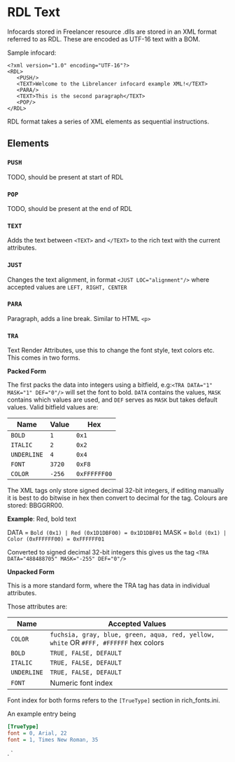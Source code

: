# RDL Text

Infocards stored in Freelancer resource .dlls are stored in an XML format referred to as RDL. These are encoded as UTF-16 text with a BOM. 
 
Sample infocard:
 
 ```
<?xml version="1.0" encoding="UTF-16"?>
<RDL>
    <PUSH/>
    <TEXT>Welcome to the Librelancer infocard example XML!</TEXT>
    <PARA/>
    <TEXT>This is the second paragraph</TEXT>
    <POP/>
</RDL>
```

RDL format takes a series of XML elements as sequential instructions.

## Elements

### `PUSH`
TODO, should be present at start of RDL

### `POP`
TODO, should be present at the end of RDL

### `TEXT`
Adds the text between `<TEXT>` and `</TEXT>` to the rich text with the current attributes.

### `JUST`
Changes the text alignment, in format `<JUST LOC="alignment"/>` where accepted values are `LEFT, RIGHT, CENTER`

### `PARA`
Paragraph, adds a line break. Similar to HTML `<p>`

### `TRA`
Text Render Attributes, use this to change the font style, text colors etc.
This comes in two forms.

**Packed Form**

The first packs the data into integers using a bitfield, e.g:`<TRA DATA="1" MASK="1" DEF="0"/>` will set the font to bold. 
`DATA` contains the values, `MASK` contains which values are used, and `DEF` serves as `MASK` but takes default values.
Valid bitfield values are:

| Name | Value | Hex |
|-----------|-------|-|
| `BOLD`    | `1`   | `0x1` |
| `ITALIC`  | `2`   | `0x2` |
| `UNDERLINE` | `4` | `0x4` |
| `FONT`    |  `3720` | `0xF8` |
| `COLOR`   | `-256` | `0xFFFFFF00` |

The XML tags only store signed decimal 32-bit integers, if editing manually it is best to do bitwise in hex then convert to decimal for the tag.
Colours are stored: BBGGRR00.

**Example**:
Red, bold text

DATA = `Bold (0x1) | Red (0x1D1DBF00) = 0x1D1DBF01`
MASK = `Bold (0x1) | Color (0xFFFFFF00) = 0xFFFFFF01`

Converted to signed decimal 32-bit integers this gives us the tag `<TRA DATA="488488705" MASK="-255" DEF="0"/>`

**Unpacked Form**

This is a more standard form, where the TRA tag has data in individual attributes.

Those attributes are:

| Name    | Accepted Values |
|---------|-----------------|
| `COLOR` | `fuchsia, gray, blue, green, aqua, red, yellow, white` OR `#FFF, #FFFFFF` hex colors |
| `BOLD` | `TRUE, FALSE, DEFAULT` |
| `ITALIC` | `TRUE, FALSE, DEFAULT` |
| `UNDERLINE` | `TRUE, FALSE, DEFAULT` |
| `FONT` | Numeric font index |

Font index for both forms refers to the `[TrueType]` section in rich_fonts.ini.

An example entry being

```ini
[TrueType]
font = 0, Arial, 22
font = 1, Times New Roman, 35
```











. `
